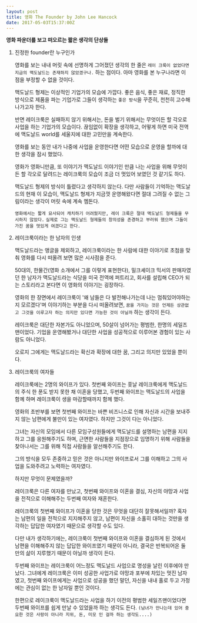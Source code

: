 ```yaml
---
layout: post
title: 영화 The Founder by John Lee Hancock
date: 2017-05-03T15:37:00Z
---
```


**영화 파운더를 보고 떠오르는 짧은 생각의 단상들**

1. 진정한 founder란 누구인가

	영화를 보는 내내 머릿 속에 선명하게 그어졌던 생각의 한 줄은 ``레이 크룩이 없었다면 지금의 맥도날드는 존재하지 않았겠구나.`` 하는 점이다. 아마 영화를 본 누구나라면 이 점을 부정할 수 없을 것이다. 
	
	맥도날드 형제는 이상적인 기업가의 모습에 가깝다. 좋은 음식, 좋은 재료, 정직한 방식으로 제품을 파는 기업가로 그들이 생각하는 ``좋은 방식``을 꾸준히, 천천히 고수해나가고자 한다. 
	
	반면 레이크룩은 실패하지 않기 위해서는, 돈을 벌기 위해서는 무엇이든 할 각오로 사업을 하는 기업가의 모습이다. 끊임없이 확장을 생각하고, 어떻게 하면 미국 전역에 맥도날드 world를 세울지에 대한 고민만을 계속한다. 
	
	영화를 보는 동안 내가 나중에 사업을 운영한다면 어떤 모습으로 운영을 할까에 대한 생각을 잠시 했었다. 
	
	영화가 영화니만큼, 또 이야기가 맥도날드 이야기인 만큼 나는 사업을 위해 무엇이든 할 각오로 달려드는 레이크룩의 모습이 조금 더 멋있어 보였던 것 같기도 하다. 
	
	맥도날드 형제의 방식이 틀렸다고 생각하지 않는다. 다만 사람들이 기억하는 맥도날드의 현재 이 모습이, 맥도날드 형제가 지금껏 운영해왔다면 절대 그려질 수 없는 그림이라는 생각이 머릿 속에 계속 멤돈다. 
		

	``영화에서는 짧게 묘사되어 캐치하기 어려웠지만, 레이 크룩은 절대 맥도날드 형제들을 무시하지 않았다.``
	 ``실제로 그는 맥도날드 형제들의 창의성을 존경하고 부러워 했으며 그들이 가진 꿈을 멋있게 여겼다고 한다.``
		
	
	
	
2. 레이크룩이라는 한 남자의 인생

	맥도날드라는 앵글을 제외하고, 레이크룩이라는 한 사람에 대한 이야기로 초첨을 맞춰 영화를 다시 떠올려 보면 많은 시사점을 준다. 
	
	50대의, 한물간(영화 소개에서 그를 이렇게 표현한다), 밀크셰이크 믹서의 판매자였던 한 남자가 맥도날드라는 식당을 미국 전역에 퍼트리고, 회사를 설립해 CEO가 되는 스토리라고 본다면 이 영화의 이야기는 굉장하다.
	
	영화의 한 장면에서 레이크룩이 '왜 남들은 다 발전해나가는데 나는 멈춰있어야하는지 모르겠다'며 이야기하는 부분을 다시 떠올려보면, ``꿈을 가지는 것은 언제든 상관없고 그것을 이루고자 하는 의지만 있다면 가능한 것이 아닐까`` 하는 생각이 든다. 
	
	레이크룩은 대단한 자본가도 아니었으며, 50살이 넘어가는 평범한, 한명의 세일즈맨이었다. 기업을 운영해봤거나 대단한 사업을 성공적으로 이루어본 경험이 있는 사람도 아니었다.
	
	오로지 그에게는 맥도날드라는 확신과 확장에 대한 꿈, 그리고 의지만 있었을 뿐이다. 
	


	
3. 레이크룩의 여자들 

	레이크룩에는 2명의 와이프가 있다. 첫번째 와이프는 훗날 레이크룩에게 맥도날드의 주식 한 푼도 받지 못한 채 이혼을 당했고, 두번째 와이프는 맥도날드의 사업을 함께 하며 레이크룩이 생을 마감할때까지 함께 했다. 
	
	영화의 초반부를 보면 첫번째 와이프는 바쁜 비즈니스로 인해 자신과 시간을 보내주지 않는 남편에게 불만이 있는 여자였다. 하지만 그것이 다는 아니었다. 
	
	그녀는 자신의 모임에서 다른 모임구성원들에게 맥도날드를 설명하는 남편을 지지하고 그를 응원해주기도 하며, 근면한 사람들을 지점장으로 임명하기 위해 사람들을 찾아나서는 그를 위해 직접 사람들을 알선해주기도 한다. 
	
	그의 방식을 모두 존중하고 믿은 것은 아니지만 와이프로서 그를 이해하고 그의 사업을 도와주려고 노력하는 여자였다. 
	
	
	하지만 무엇이 문제였을까?
	
	레이크룩은 다른 여자를 만났고, 첫번째 와이프와 이혼을 결심, 자신의 야망과 사업을 전적으로 이해해주는 두번째 여자와 재혼한다. 
	
	레이크룩의 첫번째 와이프가 이혼을 당한 것은 무엇을 대단히 잘못해서일까? 혹자는 남편의 일을 전적으로 지지해주지 않고, 남편이 자신을 소홀히 대하는 것만을 생각하는 답답한 여자였기 때문으로 생각할 수도 있다.
	
	다만 내가 생각하기에는, 레이크룩이 첫번째 와이프와 이혼을 결심하게 된 것에서 남편을 이해해주지 않는 답답한 와이프였기 때문이 아니라, 결국은 반복되어온 둘 만의 삶이 지루했기 때문이 아닐까 생각이 든다. 
	
	두번째 와이프는 레이크룩이 어느정도 맥도날드 사업으로 명성을 날린 이후에야 만났다. 그녀에게 레이크룩은 이미 성공한 사업가로 야망과 포부에 차있는 멋진 남자였고, 첫번째 와이프에게는 사업으로 성공을 했던 말던, 자신을 내내 홀로 두고 가정에는 관심이 없는 한 남자일 뿐인 것이다.
	
	한편으로 레이크룩이 맥도날드라는 사업을 하기 이전의 평범한 세일즈맨이었다면 두번째 와이프를 쉽게 만날 수 있었을까 하는 생각도 든다. 
	``(남녀가 만나는데 있어 중요한 것은 사랑이 아니라 지위, 돈, 미모 인 걸까 하는 생각도....)``
	 
	 
	
	
	
	

<br>


